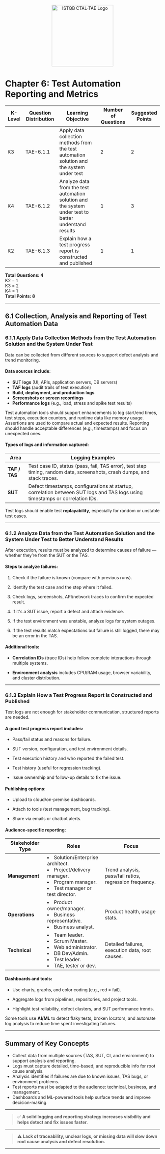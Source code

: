 <p align="center">
  <a href="https://www.istqb.org/certifications/certified-tester-advanced-level-test-automation-engineering-ctal-tae-v2-0/">
    <img src="https://www.istqb.org/wp-content/uploads/2024/10/ISTQB_CT_TAE_v2.0-1024x940-1.png.avif" width="200" alt="ISTQB CTAL-TAE Logo"/>
  </a>
</p>

# Chapter 6: Test Automation Reporting and Metrics

| K-Level | Question Distribution | Learning Objective | Number of Questions | Suggested Points |
|-|-|-|-|-|
| K3 | TAE-6.1.1 | Apply data collection methods from the test automation solution and the system under test | 2 | 2 |
| K4 | TAE-6.1.2 | Analyze data from the test automation solution and the system under test to better understand results | 1 | 3 |
| K2 | TAE-6.1.3 | Explain how a test progress report is constructed and published | 1 | 1 |

**Total Questions: 4**  
K2 = 1  
K3 = 2  
K4 = 1  
**Total Points: 8**

---

## 6.1 Collection, Analysis and Reporting of Test Automation Data

### 6.1.1 Apply Data Collection Methods from the Test Automation Solution and the System Under Test

Data can be collected from different sources to support defect analysis and trend monitoring.

#### Data sources include:
- **SUT logs** (UI, APIs, application servers, DB servers)
- **TAF logs** (audit trails of test execution)
- **Build, deployment, and production logs** 
- **Screenshots or screen recordings**
- **Performance logs** (e.g., load, stress and spike test results)

Test automation tools should support enhancements to log start/end times, test steps, execution counters, and runtime data like memory usage. Assertions are used to compare actual and expected results. Reporting should handle acceptable differences (e.g., timestamps) and focus on unexpected ones.

#### Types of logs and information captured:

| Area | Logging Examples |
|------|------------------|
| **TAF / TAS** | Test case ID, status (pass, fail, TAS error), test step timing, random data, screenshots, crash dumps, and stack traces. |
| **SUT** | Defect timestamps, configurations at startup, correlation between SUT logs and TAS logs using timestamps or correlation IDs. |

Test logs should enable test **replayability**, especially for random or unstable test cases.

---

### 6.1.2 Analyze Data from the Test Automation Solution and the System Under Test to Better Understand Results

After execution, results must be analyzed to determine causes of failure — whether they’re from the SUT or the TAS.

#### Steps to analyze failures:
1. Check if the failure is known (compare with previous runs).

2. Identify the test case and the step where it failed.

3. Check logs, screenshots, API/network traces to confirm the expected result.

4. If it's a SUT issue, report a defect and attach evidence.

5. If the test environment was unstable, analyze logs for system outages.

6. If the test results match expectations but failure is still logged, there may be an error in the TAS.

#### Additional tools:
- **Correlation IDs** (trace IDs) help follow complete interactions through multiple systems.

- **Environment analysis** includes CPU/RAM usage, browser variability, and cluster distribution.

---

### 6.1.3 Explain How a Test Progress Report is Constructed and Published

Test logs are not enough for stakeholder communication, structured reports are needed.

#### A good test progress report includes:
- Pass/fail status and reasons for failure.

- SUT version, configuration, and test environment details.

- Test execution history and who reported the failed test.

- Test history (useful for regression tracking).

- Issue ownership and follow-up details to fix the issue.

#### Publishing options:
- Upload to cloud/on-premise dashboards.

- Attach to tools (test management, bug tracking).

- Share via emails or chatbot alerts.

#### Audience-specific reporting:

| Stakeholder Type | Roles | Focus |
|------------------|-------|-------|
| **Management** | <li>Solution/Enterprise architect.<li>Project/delivery manager.<li>Program manager.<li>Test manager or test director. | Trend analysis, pass/fail ratios, regression frequency. |
| **Operations** | <li>Product owner/manager.<li>Business representative.<li>Business analyst. | Product health, usage stats. |
| **Technical** | <li>Team leader.<li>Scrum Master.<li>Web administrator.<li>DB Dev/Admin.<li>Test leader.<li>TAE, tester or dev. | Detailed failures, execution data, root causes. |

#### Dashboards and tools:
- Use charts, graphs, and color coding (e.g., red = fail).

- Aggregate logs from pipelines, repositories, and project tools.

- Highlight test reliability, defect clusters, and SUT performance trends.

Some tools use **AI/ML** to detect flaky tests, broken locators, and automate log analysis to reduce time spent investigating failures.

---

## Summary of Key Concepts

- Collect data from multiple sources (TAS, SUT, CI, and environment) to support analysis and reporting.
- Logs must capture detailed, time-based, and reproducible info for root cause analysis.
- Analysis identifies if failures are due to known issues, TAS bugs, or environment problems.
- Test reports must be adapted to the audience: technical, business, and management.
- Dashboards and ML-powered tools help surface trends and improve decision-making.

---
> ✅ **A solid logging and reporting strategy increases visibility and helps detect and fix issues faster.**
---
> ⚠️ **Lack of traceability, unclear logs, or missing data will slow down root cause analysis and defect resolution.**
---
